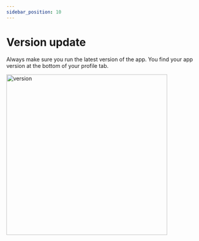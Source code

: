 ```yaml
---
sidebar_position: 10
---
```


# Version update

Always make sure you run the latest version of the app. You find your app version at the bottom of your profile tab. 



<img src="/img/app-version.png" alt="version" width="420"/>

